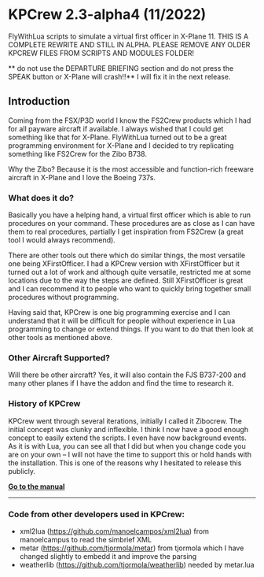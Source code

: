 # KPCrew 2.3-alpha4 (11/2022)
FlyWithLua scripts to simulate a virtual first officer in X-Plane 11. 
THIS IS A COMPLETE REWRITE AND STILL IN ALPHA. PLEASE REMOVE ANY OLDER KPCREW FILES FROM SCRIPTS AND MODULES FOLDER!

** do not use the DEPARTURE BRIEFING section and do not press the SPEAK button or X-Plane will crash!!** 
I will fix it in the next release.

## Introduction
Coming from the FSX/P3D world I know the FS2Crew products which I had for all payware aircraft if available. I always wished that I could get something like that for X-Plane. FlyWithLua turned out to be a great programming environment for X-Plane and I decided to try replicating something like FS2Crew for the Zibo B738. 

Why the Zibo? Because it is the most accessible and function-rich freeware aircraft in X-Plane and I love the Boeing 737s.

### What does it do? 

Basically you have a helping hand, a virtual first officer which is able to run procedures on your command. These procedures are as close as I can have them to real procedures, partially I get inspiration from FS2Crew (a great tool I would always recommend).

There are other tools out there which do similar things, the most versatile one being XFirstOfficer. I had a KPCrew version with XFirstOfficer but it turned out a lot of work and although quite versatile, restricted me at some locations due to the way the steps are defined. Still XFirstOfficer is great and I can recommend it to people who want to quickly bring together small procedures without programming.

Having said that, KPCrew is one big programming exercise and I can understand that it will be difficult for people without experience in Lua programming to change or extend things. If you want to do that then look at other tools as mentioned above.

### Other Aircraft Supported?

Will there be other aircraft? Yes, it will also contain the FJS B737-200 and many other planes if I have the addon and find the time to research it.

### History of KPCrew
KPCrew went through several iterations, initially I called it Zibocrew. The initial concept was clunky and inflexible. I think I now have a good enough concept to easily extend the scripts. I even have now background events. As it is with Lua, you can see all that I did but when you change code you are on your own – I will not have the time to support this or hold hands with the installation. This is one of the reasons why I hesitated to release this publicly.

**[Go to the manual](https://github.com/prokopiu/kpcrew/wiki/%23-KPCrew-2.3-alpha3-(10-2022))**

---------------------
### Code from other developers used in KPCrew:
 - xml2lua (https://github.com/manoelcampos/xml2lua) from manoelcampus to read the simbrief XML
 - metar (https://github.com/tjormola/metar) from tjormola which I have changed slightly to embedd it and improve the parsing
 - weatherlib (https://github.com/tjormola/weatherlib) needed by metar.lua
